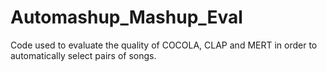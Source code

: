 # Automashup_Mashup_Eval

Code used to evaluate the quality of COCOLA, CLAP and MERT in order to automatically select pairs of songs.
